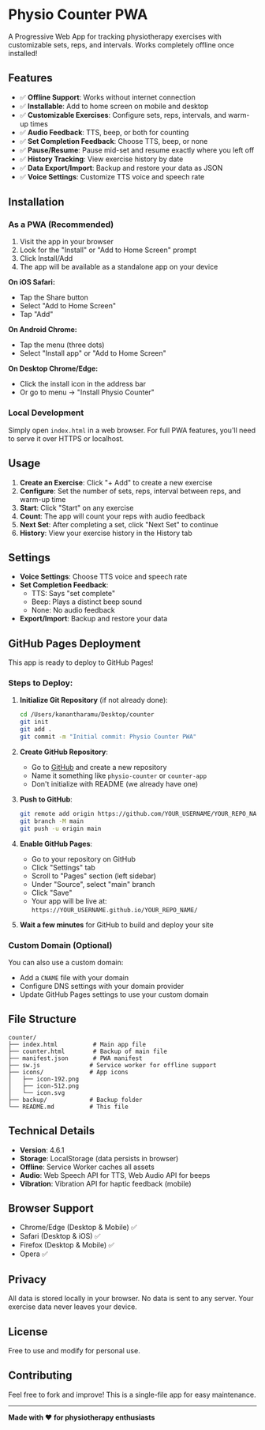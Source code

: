 # Physio Counter PWA

A Progressive Web App for tracking physiotherapy exercises with customizable sets, reps, and intervals. Works completely offline once installed!

## Features

- ✅ **Offline Support**: Works without internet connection
- ✅ **Installable**: Add to home screen on mobile and desktop
- ✅ **Customizable Exercises**: Configure sets, reps, intervals, and warm-up times
- ✅ **Audio Feedback**: TTS, beep, or both for counting
- ✅ **Set Completion Feedback**: Choose TTS, beep, or none
- ✅ **Pause/Resume**: Pause mid-set and resume exactly where you left off
- ✅ **History Tracking**: View exercise history by date
- ✅ **Data Export/Import**: Backup and restore your data as JSON
- ✅ **Voice Settings**: Customize TTS voice and speech rate

## Installation

### As a PWA (Recommended)

1. Visit the app in your browser
2. Look for the "Install" or "Add to Home Screen" prompt
3. Click Install/Add
4. The app will be available as a standalone app on your device

**On iOS Safari:**
- Tap the Share button
- Select "Add to Home Screen"
- Tap "Add"

**On Android Chrome:**
- Tap the menu (three dots)
- Select "Install app" or "Add to Home Screen"

**On Desktop Chrome/Edge:**
- Click the install icon in the address bar
- Or go to menu → "Install Physio Counter"

### Local Development

Simply open `index.html` in a web browser. For full PWA features, you'll need to serve it over HTTPS or localhost.

## Usage

1. **Create an Exercise**: Click "+ Add" to create a new exercise
2. **Configure**: Set the number of sets, reps, interval between reps, and warm-up time
3. **Start**: Click "Start" on any exercise
4. **Count**: The app will count your reps with audio feedback
5. **Next Set**: After completing a set, click "Next Set" to continue
6. **History**: View your exercise history in the History tab

## Settings

- **Voice Settings**: Choose TTS voice and speech rate
- **Set Completion Feedback**: 
  - TTS: Says "set complete"
  - Beep: Plays a distinct beep sound
  - None: No audio feedback
- **Export/Import**: Backup and restore your data

## GitHub Pages Deployment

This app is ready to deploy to GitHub Pages!

### Steps to Deploy:

1. **Initialize Git Repository** (if not already done):
   ```bash
   cd /Users/kanantharamu/Desktop/counter
   git init
   git add .
   git commit -m "Initial commit: Physio Counter PWA"
   ```

2. **Create GitHub Repository**:
   - Go to [GitHub](https://github.com) and create a new repository
   - Name it something like `physio-counter` or `counter-app`
   - Don't initialize with README (we already have one)

3. **Push to GitHub**:
   ```bash
   git remote add origin https://github.com/YOUR_USERNAME/YOUR_REPO_NAME.git
   git branch -M main
   git push -u origin main
   ```

4. **Enable GitHub Pages**:
   - Go to your repository on GitHub
   - Click "Settings" tab
   - Scroll to "Pages" section (left sidebar)
   - Under "Source", select "main" branch
   - Click "Save"
   - Your app will be live at: `https://YOUR_USERNAME.github.io/YOUR_REPO_NAME/`

5. **Wait a few minutes** for GitHub to build and deploy your site

### Custom Domain (Optional)

You can also use a custom domain:
- Add a `CNAME` file with your domain
- Configure DNS settings with your domain provider
- Update GitHub Pages settings to use your custom domain

## File Structure

```
counter/
├── index.html          # Main app file
├── counter.html        # Backup of main file
├── manifest.json       # PWA manifest
├── sw.js              # Service worker for offline support
├── icons/             # App icons
│   ├── icon-192.png
│   ├── icon-512.png
│   └── icon.svg
├── backup/            # Backup folder
└── README.md          # This file
```

## Technical Details

- **Version**: 4.6.1
- **Storage**: LocalStorage (data persists in browser)
- **Offline**: Service Worker caches all assets
- **Audio**: Web Speech API for TTS, Web Audio API for beeps
- **Vibration**: Vibration API for haptic feedback (mobile)

## Browser Support

- Chrome/Edge (Desktop & Mobile) ✅
- Safari (Desktop & iOS) ✅
- Firefox (Desktop & Mobile) ✅
- Opera ✅

## Privacy

All data is stored locally in your browser. No data is sent to any server. Your exercise data never leaves your device.

## License

Free to use and modify for personal use.

## Contributing

Feel free to fork and improve! This is a single-file app for easy maintenance.

---

**Made with ❤️ for physiotherapy enthusiasts**

